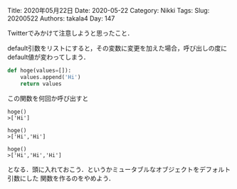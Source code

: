 ﻿Title: 2020年05月22日
Date: 2020-05-22
Category: Nikki
Tags: 
Slug: 20200522
Authors: takala4
Day: 147



Twitterでみかけて注意しようと思ったこと．


default引数をリストにすると，その変数に変更を加えた場合，呼び出しの度にdefault値が変わってしまう．


```python
def hoge(values=[]):
    values.append('Hi')
    return values
```


この関数を何回か呼び出すと


```
hoge()
>['Hi']

hoge()
>['Hi','Hi']

hoge()
>['Hi','Hi','Hi']
```

となる．頭に入れておこう．というかミュータブルなオブジェクトをデフォルト引数にした
関数を作るのをやめよう．